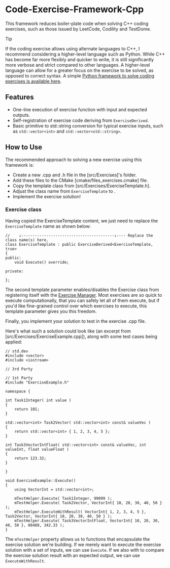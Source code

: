 ﻿# Code-Exercise-Framework-Cpp

This framework reduces boiler-plate code when solving C++ coding exercises, such as those issued by LeetCode, Codility and TestDome.

> [!TIP]
> If the coding exercise allows using alternate languages to C++, I recommend considering a higher-level language such as Python. While C++ has become far more flexibly and quicker to write, it is still significantly more verbose and strict compared to other languages. A higher-level language can allow for a greater focus on the exercise to be solved, as opposed to correct syntax. A simple [Python framework to solve coding exercises is available here](https://github.com/Gazoo101/Codility-Python-Framework).

## Features

- One-line execution of exercise function with input and expected outputs.
- Self-registration of exercise code deriving from `ExerciseDerived`.
- Basic primitive to std::string conversion for typical exercise inputs, such as `std::vector<int>` and `std::vector<std::string>`.

## How to Use

The recommended approach to solving a new exercise using this framework is:

- Create a new .cpp and .h file in the [src/Exercises]'s folder.
- Add these files to the CMake [cmake/files_exercises.cmake] file.
- Copy the template class from [src/Exercises/ExerciseTemplate.h].
- Adjust the class name from `ExerciseTemplate` to <Your Exercise Name>.
- Implement the exercise solution!

### Exercise class

Having copied the ExerciseTemplate content, we just need to replace the `ExerciseTemplate` name as shown below:
```
//    ↓-----------------------------------------↓---- Replace the class name(s) here.
class ExerciseTemplate : public ExerciseDerived<ExerciseTemplate, true>
{
public:
	void Execute() override;

private:

};
```

The second template parameter enables/disables the Exercise class from registering itself with the [Exercise Manager](src/Framework/Manager.h). Most exercises are so quick to execute computationally, that you can safely let all of them execute, but if you'd like fine-grained control over which exercises to execute, this template parameter gives you this freedom.

Finally, you implement your solution to test in the exercise .cpp file.

Here's what such a solution could look like (an excerpt from [src/Exercises/ExerciseExample.cpp]), along with some test cases being applied:
```
// std.dev
#include <vector>
#include <iostream>

// 3rd Party

// 1st Party
#include "ExerciseExample.h"

namespace {

int Task1Integer( int value )
{
	return 101;
}

std::vector<int> Task2Vector( std::vector<int> const& valueVec )
{
	return std::vector<int> { 1, 2, 3, 4, 5 };
}

int Task3VectorIntFloat( std::vector<int> const& valueVec, int valueInt, float valueFloat )
{
	return 123.32;
}

}

void ExerciseExample::Execute()
{
	using VectorInt = std::vector<int>;

	mTestHelper.Execute( Task1Integer, 99099 );
	mTestHelper.Execute( Task2Vector, VectorInt{ 10, 20, 30, 40, 50 } );
	mTestHelper.ExecuteWithResult( VectorInt{ 1, 2, 3, 4, 5 }, Task2Vector, VectorInt{ 10, 20, 30, 40, 50 } );
	mTestHelper.Execute( Task3VectorIntFloat, VectorInt{ 10, 20, 30, 40, 50 }, 88488, 342.33 );
}
```
The `mTestHelper` property allows us to functions that encapsulate the exercise solution we're building. If we merely want to execute the exercise solution with a set of inputs, we can use `Execute`. If we also with to compare the exercise solution result with an expected output, we can use `ExecuteWithResult`.